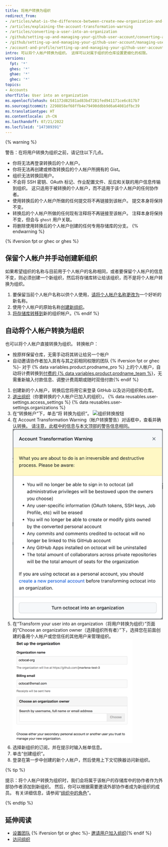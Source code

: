 ```yaml
---
title: 将用户转换为组织
redirect_from:
- /articles/what-is-the-difference-between-create-new-organization-and-turn-account-into-an-organization
- /articles/explaining-the-account-transformation-warning
- /articles/converting-a-user-into-an-organization
- /github/setting-up-and-managing-your-github-user-account/converting-a-user-into-an-organization
- /github/setting-up-and-managing-your-github-user-account/managing-user-account-settings/converting-a-user-into-an-organization
- /account-and-profile/setting-up-and-managing-your-github-user-account/managing-user-account-settings/converting-a-user-into-an-organization
intro: 可以将个人帐户转换为组织。 这样可以对属于组织的仓库设置更细化的权限。
versions:
  fpt: '*'
  ghes: '*'
  ghae: '*'
  ghec: '*'
topics:
- Accounts
shortTitle: User into an organization
ms.openlocfilehash: 641172d82581ad83bd7281fed941171ce6c817b7
ms.sourcegitcommit: 2298858ef68ffb4e79490ddbb9d6a64081dfbc39
ms.translationtype: HT
ms.contentlocale: zh-CN
ms.lasthandoff: 07/21/2022
ms.locfileid: "147389391"
---
```

{% warning %}

警告：在将用户转换为组织之前，请记住以下几点。

* 你将无法再登录转换后的个人帐户。
* 你将无法再创建或修改转换后的个人帐户所拥有的 Gist。
* 组织无法转换回用户。
* 不会将 SSH 密钥、OAuth 标记、作业配置文件、反应和关联的用户信息传输到组织。 这只适用于被转换的个人帐户，而不适用于该个人帐户的任何协作者。
* 使用转换后的个人帐户所做的任何提交将不再链接到该帐户。 提交本身将保持不变。
* 转换后的个人帐户所做的任何现有注释将不再链接至该帐户。 注释本身将保持不变，但会与 `ghost` 用户关联。
* 将删除使用转换后的个人帐户创建的任何专用存储库的分支。
{% endwarning %}

{% ifversion fpt or ghec or ghes %}
## <a name="keep-your-personal-account-and-create-a-new-organization-manually"></a>保留个人帐户并手动创建新组织

如果希望组织的名称与目前用于个人帐户的名称相同，或者要保留个人帐户的信息不变，则必须创建一个新组织，然后将存储库转让给该组织，而不是将个人帐户转换为组织。

1. 要保留当前个人帐户名称以供个人使用，[请将个人帐户名称更改为](/articles/changing-your-github-username)一个好听的新名称。
2. 使用个人帐户的原始名称[创建新组织](/articles/creating-a-new-organization-from-scratch)。
3. [将存储库转移到](/articles/transferring-a-repository)新的组织帐户。{% endif %}

## <a name="convert-your-personal-account-into-an-organization-automatically"></a>自动将个人帐户转换为组织

也可以将个人帐户直接转换为组织。 转换帐户：
 - 按原样保留仓库，无需手动将其转让给另一个帐户
 - 自动邀请协作者加入具有与其之前相同权限的团队 {% ifversion fpt or ghec %}- 对于 {% data variables.product.prodname_pro %} 上的个人帐户，自动将计费转换到[付费的 {% data variables.product.prodname_team %}](/articles/about-billing-for-github-accounts)，无需重新输入付款信息、调整计费周期或随时双倍付款{% endif %}

1. 创建新的个人帐户，转换后您将用它来登录 GitHub 以及访问组织和仓库。
2.  [退出组织](/articles/removing-yourself-from-an-organization)（你要转换的个人帐户已加入的组织）。
{% data reusables.user-settings.access_settings %} {% data reusables.user-settings.organizations %}
5. 在“转换帐户”下，单击“将 <username> 转换为组织”。
    ![组织转换按钮](/assets/images/help/settings/convert-to-organization.png)
6. 在 Account Transformation Warning（帐户转换警告）对话框中，查看并确认转换。 请注意，此框中的信息与本文顶部的警告信息相同。
    ![转换警告](/assets/images/help/organizations/organization-account-transformation-warning.png)
7. 在“Transform your user into an organization（将用户转换为组织）”页面的“Choose an organization owner（选择组织所有者）”下，选择您在前面创建的备用个人帐户或您信任的其他用户来管理组织。
    ![添加组织所有者页面](/assets/images/help/organizations/organization-add-owner.png)
8. 选择新组织的订阅，并在提示时输入帐单信息。
9. 单击“创建组织”。
10. 登录在第一步中创建的新个人帐户，然后使用上下文切换器访问新组织。

{% tip %}

提示：将个人帐户转换为组织时，我们会将属于该帐户的存储库中的协作者作为外部协作者添加到新组织。 然后，你可以根据需要邀请外部协作者成为新组织的成员。 有关详细信息，请参阅“[组织中的角色](/organizations/managing-peoples-access-to-your-organization-with-roles/roles-in-an-organization#outside-collaborators)”。

{% endtip %}

## <a name="further-reading"></a>延伸阅读
- [设置团队](/articles/setting-up-teams) {% ifversion fpt or ghec %}- [邀请用户加入组织](/articles/inviting-users-to-join-your-organization){% endif %}
- [访问组织](/articles/accessing-an-organization)
